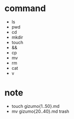 # command 
- ls
- pwd
- cd
- mkdir
- touch
- &&
- cp
- mv
- rm
- cat
- v
# note
- touch gizumo{1..50}.md
- mv gizumo{20..40}.md trash
